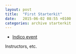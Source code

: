 ```yaml
---
layout: post
title:  "First Starterkit"
date:   2015-06-02 08:55 +0100
categories: archive starterkit
---
```


 * [Indico event](https://indico.cern.ch/event/376901/)

Instructors, etc.
